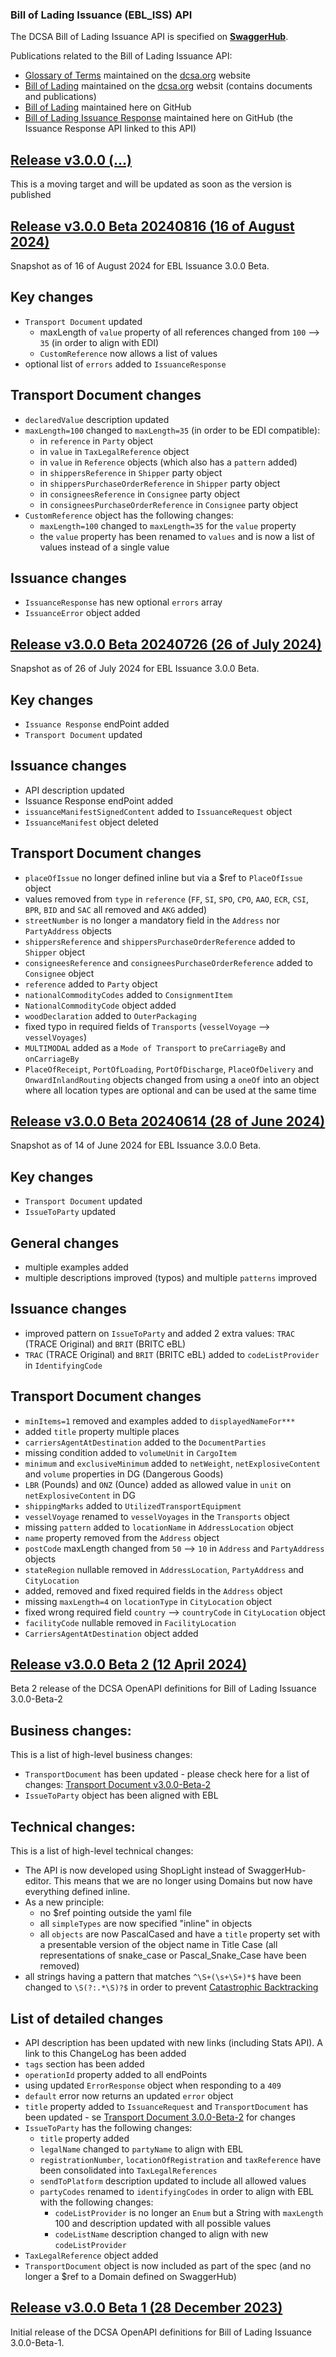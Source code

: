 ### Bill of Lading Issuance (EBL_ISS) API

The DCSA Bill of Lading Issuance API is specified on [**SwaggerHub**](https://app.swaggerhub.com/apis/dcsaorg/DCSA_EBL_ISS).

Publications related to the Bill of Lading Issuance API:
- [Glossary of Terms](https://knowledge.dcsa.org/s/glossary) maintained on the [dcsa.org](https://dcsa.org) website
- [Bill of Lading](https://dcsa.org/standards/ebill-of-lading/) maintained on the [dcsa.org](https://dcsa.org) websit (contains documents and publications)
- [Bill of Lading](./../) maintained here on GitHub
- [Bill of Lading Issuance Response](./../issuance_response/) maintained here on GitHub (the Issuance Response API linked to this API)

<a name="v300"></a>[Release v3.0.0 (...)](https://app.swaggerhub.com/apis-docs/dcsaorg/DCSA_EBL_ISS/3.0.0)
---
This is a moving target and will be updated as soon as the version is published

<a name="v300B20240816"></a>[Release v3.0.0 Beta 20240816 (16 of August 2024)](https://app.swaggerhub.com/apis-docs/dcsaorg/DCSA_EBL_ISS/3.0.0-Beta-20240816)
---
Snapshot as of 16 of August 2024 for EBL Issuance 3.0.0 Beta.
## Key changes
- `Transport Document` updated
  - maxLength of `value` property of all references changed from `100` --> `35` (in order to align with EDI)
  - `CustomReference` now allows a list of values
- optional list of `errors` added to `IssuanceResponse`

## Transport Document changes
- `declaredValue` description updated
- `maxLength=100` changed to `maxLength=35` (in order to be EDI compatible):
  - in `reference` in `Party` object
  - in `value` in `TaxLegalReference` object
  - in `value` in `Reference` objects (which also has a `pattern` added)
  - in `shippersReference` in `Shipper` party object
  - in `shippersPurchaseOrderReference` in `Shipper` party object
  - in `consigneesReference` in `Consignee` party object
  - in `consigneesPurchaseOrderReference` in `Consignee` party object
- `CustomReference` object has the following changes:
  - `maxLength=100` changed to `maxLength=35` for the `value` property
  - the `value` property has been renamed to `values` and is now a list of values instead of a single value

## Issuance changes
- `IssuanceResponse` has new optional `errors` array
- `IssuanceError` object added

<a name="v300B20240726"></a>[Release v3.0.0 Beta 20240726 (26 of July 2024)](https://app.swaggerhub.com/apis-docs/dcsaorg/DCSA_EBL_ISS/3.0.0-Beta-20240726)
---
Snapshot as of 26 of July 2024 for EBL Issuance 3.0.0 Beta.
## Key changes
- `Issuance Response` endPoint added
- `Transport Document` updated

## Issuance changes
- API description updated
- Issuance Response endPoint added
- `issuanceManifestSignedContent` added to `IssuanceRequest` object
- `IssuanceManifest` object deleted

## Transport Document changes
- `placeOfIssue` no longer defined inline but via a $ref to `PlaceOfIssue` object
- values removed from `type` in `reference` (`FF`, `SI`, `SPO`, `CPO`, `AAO`, `ECR`, `CSI`, `BPR`, `BID` and `SAC` all removed and `AKG` added)
- `streetNumber` is no longer a mandatory field in the `Address` nor `PartyAddress` objects
- `shippersReference` and `shippersPurchaseOrderReference` added to `Shipper` object
- `consigneesReference` and `consigneesPurchaseOrderReference` added to `Consignee` object
- `reference` added to `Party` object
- `nationalCommodityCodes` added to `ConsignmentItem`
- `NationalCommodityCode` object added
- `woodDeclaration` added to `OuterPackaging`
- fixed typo in required fields of `Transports` (`vesselVoyage` --> `vesselVoyages`)
- `MULTIMODAL` added as a `Mode of Transport` to `preCarriageBy` and `onCarriageBy`
- `PlaceOfReceipt`, `PortOfLoading`, `PortOfDischarge`, `PlaceOfDelivery` and `OnwardInlandRouting` objects changed from using a `oneOf` into an object where all location types are optional and can be used at the same time


<a name="v300B20240614"></a>[Release v3.0.0 Beta 20240614 (28 of June 2024)](https://app.swaggerhub.com/apis-docs/dcsaorg/DCSA_EBL_ISS/3.0.0-Beta-20240614)
---
Snapshot as of 14 of June 2024 for EBL Issuance 3.0.0 Beta.
## Key changes
- `Transport Document` updated
- `IssueToParty` updated

## General changes
- multiple examples added
- multiple descriptions improved (typos) and multiple `patterns` improved

## Issuance changes
- improved pattern on `IssueToParty` and added 2 extra values: `TRAC` (TRACE Original) and `BRIT` (BRITC eBL)
- `TRAC` (TRACE Original) and `BRIT` (BRITC eBL) added to `codeListProvider` in `IdentifyingCode`

## Transport Document changes
- `minItems=1` removed and examples added to `displayedNameFor***`
- added `title` property multiple places
- `carriersAgentAtDestination` added to the `DocumentParties`
- missing condition added to `volumeUnit` in `CargoItem`
- `minimum` and `exclusiveMinimum` added to `netWeight`, `netExplosiveContent` and `volume` properties in DG (Dangerous Goods)
- `LBR` (Pounds) and `ONZ` (Ounce) added as allowed value in `unit` on `netExplosiveContent` in DG
- `shippingMarks` added to `UtilizedTransportEquipment`
- `vesselVoyage` renamed to `vesselVoyages` in the `Transports` object
- missing `pattern` added to `locationName` in `AddressLocation` object
- `name` property removed from the `Address` object
- `postCode` maxLength changed from `50` --> `10` in `Address` and `PartyAddress` objects
- `stateRegion` nullable removed in `AddressLocation`, `PartyAddress` and `CityLocation`
- added, removed and fixed required fields in the `Address` object
- missing `maxLength=4` on `locationType` in `CityLocation` object
- fixed wrong required field `country` --> `countryCode` in `CityLocation` object
- `facilityCode` nullable removed in `FacilityLocation`
- `CarriersAgentAtDestination` object added

<a name="v300B2"></a>[Release v3.0.0 Beta 2 (12 April 2024)](https://app.swaggerhub.com/apis-docs/dcsaorg/DCSA_EBL_ISS/3.0.0-Beta-2)
---
Beta 2 release of the DCSA OpenAPI definitions for Bill of Lading Issuance 3.0.0-Beta-2
## Business changes:
This is a list of high-level business changes:
- `TransportDocument` has been updated - please check here for a list of changes: [Transport Document v3.0.0-Beta-2](https://github.com/dcsaorg/DCSA-OpenAPI/tree/master/ebl/v3#transport-document-changes)
- `IssueToParty` object has been aligned with EBL
## Technical changes:
This is a list of high-level technical changes:
- The API is now developed using ShopLight instead of SwaggerHub-editor. This means that we are no longer using Domains but now have everything defined inline.
- As a new principle:
  - no $ref pointing outside the yaml file
  - all `simpleTypes` are now specified "inline" in objects
  - all `objects` are now PascalCased and have a `title` property set with a presentable version of the object name in Title Case (all representations of snake_case or Pascal_Snake_Case have been removed)
- all strings having a pattern that matches `^\S+(\s+\S+)*$` have been changed to `\S(?:.*\S)?$` in order to prevent [Catastrophic Backtracking](https://www.regular-expressions.info/catastrophic.html)
## List of detailed changes
- API description has been updated with new links (including Stats API). A link to this ChangeLog has been added
- `tags` section has been added
- `operationId` property added to all endPoints
- using updated `ErrorResponse` object when responding to a `409`
- `default` error now returns an updated `error` object
- `title` property added to `IssuanceRequest` and `TransportDocument` has been updated - se [Transport Document 3.0.0-Beta-2](https://github.com/dcsaorg/DCSA-OpenAPI/tree/master/ebl/v3#transport-document-changes) for changes
- `IssueToParty` has the following changes:
  - `title` property added
  - `legalName` changed to `partyName` to align with EBL
  - `registrationNumber`, `locationOfRegistration` and `taxReference` have been consolidated into `TaxLegalReferences`
  - `sendToPlatform` description updated to include all allowed values
  - `partyCodes` renamed to `identifyingCodes` in order to align with EBL with the following changes:
    - `codeListProvider` is no longer an `Enum` but a String with `maxLength` 100 and description updated with all possible values
    - `codeListName` description changed to align with new `codeListProvider`
- `TaxLegalReference` object added
- `TransportDocument` object is now included as part of the spec (and no longer a $ref to a Domain defined on SwaggerHub)

<a name="v300B1"></a>[Release v3.0.0 Beta 1 (28 December 2023)](https://app.swaggerhub.com/apis-docs/dcsaorg/DCSA_EBL_ISS/3.0.0-Beta-1)
---
Initial release of the DCSA OpenAPI definitions for Bill of Lading Issuance 3.0.0-Beta-1.
